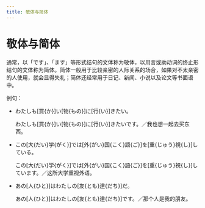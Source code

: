```yaml
---
title: 敬体与简体
---
```


# 敬体与简体

通常，以「です」、「ます」等形式结句的文体称为敬体，以用言或助动词的终止形结句的文体称为简体。简体一般用于比较亲密的人际关系的场合，如果对不太亲密的人使用，就会显得失礼；简体还经常用于日记、新闻、小说以及论文等书面语中。

例句：

- わたしも[買{か}]い[物{もの}]に[行{い}]きたい。

    わたしも[買{か}]い[物{もの}]に[行{い}]きたいです。／我也想一起去买东西。

- この[大{だい}学{がく}]では[外{がい}国{こく}語{ご}]を[重{じゅう}視{し}]している。

    この[大{だい}学{がく}]では[外{がい}国{こく}語{ご}]を[重{じゅう}視{し}]しています。／这所大学重视外语。

- あの[人{ひと}]はわたしの[友{とも}達{だち}]だ。

    あの[人{ひと}]はわたしの[友{とも}達{だち}]です。／那个人是我的朋友。